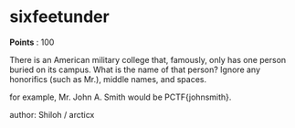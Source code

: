 # sixfeetunder
**Points** : 100

There is an American military college that, famously, only has one person buried on its campus. What is the name of that person? Ignore any honorifics (such as Mr.), middle names, and spaces.

for example, Mr. John A. Smith would be PCTF{johnsmith}.

author: Shiloh / arcticx

